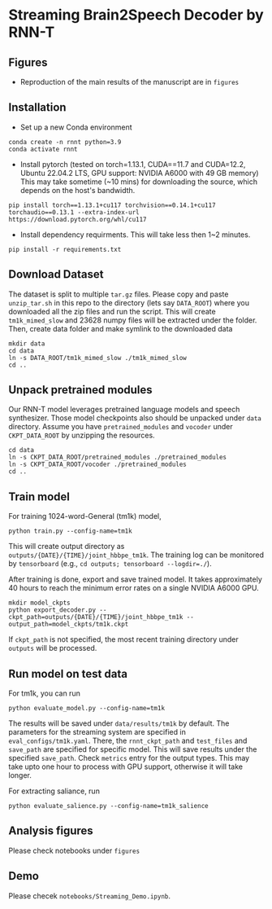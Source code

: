 # Streaming Brain2Speech Decoder by RNN-T

## Figures

* Reproduction of the main results of the manuscript are in `figures`

## Installation 

* Set up a new Conda environment
```
conda create -n rnnt python=3.9
conda activate rnnt
```

* Install pytorch (tested on torch=1.13.1, CUDA==11.7 and CUDA=12.2, Ubuntu 22.04.2 LTS, GPU support: NVIDIA A6000 with 49 GB memory)  This may take sometime (~10 mins) for downloading the source, which depends on the host's bandwidth. 
```
pip install torch==1.13.1+cu117 torchvision==0.14.1+cu117 torchaudio==0.13.1 --extra-index-url https://download.pytorch.org/whl/cu117
```

* Install dependency requirments. This will take less then 1~2 minutes. 
```
pip install -r requirements.txt
```


## Download Dataset

The dataset is split to multiple `tar.gz` files. Please copy and paste `unzip_tar.sh` in this repo to the directory (lets say `DATA_ROOT`) where you downloaded all the zip files and run the script.
This will create `tm1k_mimed_slow` and 23628 numpy files will be extracted under the folder.
Then, create data folder and make symlink to the downloaded data 
```
mkdir data
cd data
ln -s DATA_ROOT/tm1k_mimed_slow ./tm1k_mimed_slow
cd ..
```

## Unpack pretrained modules

Our RNN-T model leverages pretrained language models and speech synthesizer. Those model checkpoints also should be unpacked under `data` directory.
Assume you have `pretrained_modules` and `vocoder` under `CKPT_DATA_ROOT` by unzipping the resources.
```
cd data
ln -s CKPT_DATA_ROOT/pretrained_modules ./pretrained_modules
ln -s CKPT_DATA_ROOT/vocoder ./pretrained_modules
cd ..
```


## Train model

For training 1024-word-General (tm1k) model, 

```
python train.py --config-name=tm1k
```
This will create output directory as `outputs/{DATE}/{TIME}/joint_hbbpe_tm1k`. The training log can be monitored by `tensorboard` (e.g., `cd outputs; tensorboard --logdir=./`).


After training is done, export and save trained model. It takes approximately 40 hours to reach the minimum error rates on a single NVIDIA A6000 GPU.
```
mkdir model_ckpts
python export_decoder.py --ckpt_path=outputs/{DATE}/{TIME}/joint_hbbpe_tm1k --output_path=model_ckpts/tm1k.ckpt
```
If `ckpt_path` is not specified, the most recent training directory under `outputs` will be processed.

## Run model on test data

For tm1k, you can run
```
python evaluate_model.py --config-name=tm1k
```
The results will be saved under `data/results/tm1k` by default. The parameters for the streaming system are specified in `eval_configs/tm1k.yaml`. There, the `rnnt_ckpt_path` and `test_files` and `save_path` are specified for specific model. This will save results under the specified `save_path`. Check `metrics` entry for the output types. This may take upto one hour to process with GPU support, otherwise it will take longer. 


For extracting saliance, run
```
python evaluate_salience.py --config-name=tm1k_salience

```

## Analysis figures

Please check notebooks under `figures`

## Demo 

Please checek `notebooks/Streaming_Demo.ipynb`. 
